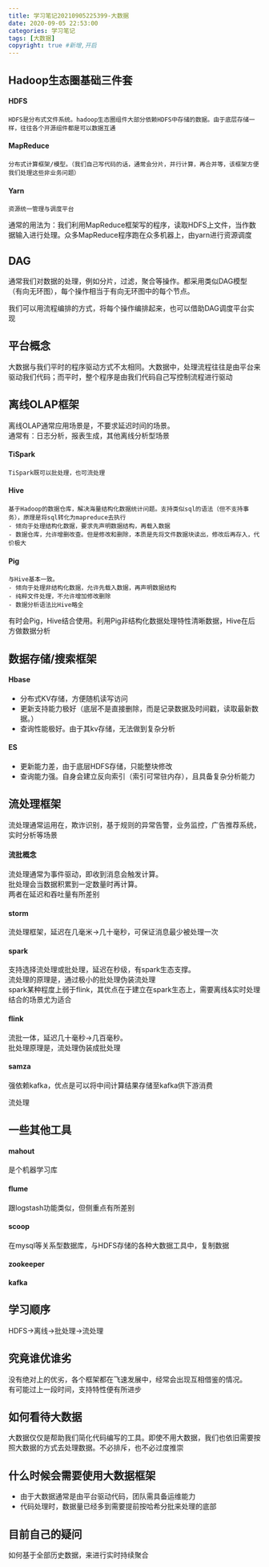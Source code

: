 ```yaml
---
title: 学习笔记20210905225399-大数据
date: 2020-09-05 22:53:00
categories: 学习笔记
tags: [大数据]
copyright: true #新增,开启
---
```


<!--more-->
## Hadoop生态圈基础三件套

#### HDFS
    HDFS是分布式文件系统。hadoop生态圈组件大部分依赖HDFS中存储的数据。由于底层存储一样，往往各个开源组件都是可以数据互通

#### MapReduce
    分布式计算框架/模型。（我们自己写代码的话，通常会分片，并行计算，再合并等，该框架方便我们处理这些非业务问题）

#### Yarn
    资源统一管理与调度平台

通常的用法为：我们利用MapReduce框架写的程序，读取HDFS上文件，当作数据输入进行处理。众多MapReduce程序跑在众多机器上，由yarn进行资源调度

## DAG
通常我们对数据的处理，例如分片，过滤，聚合等操作。都采用类似DAG模型（有向无环图），每个操作相当于有向无环图中的每个节点。

我们可以用流程编排的方式，将每个操作编排起来，也可以借助DAG调度平台实现

## 平台概念
大数据与我们平时的程序驱动方式不太相同。大数据中，处理流程往往是由平台来驱动我们代码；而平时，整个程序是由我们代码自己写控制流程进行驱动

## 离线OLAP框架
离线OLAP通常应用场景是，不要求延迟时间的场景。  
通常有：日志分析，报表生成，其他离线分析型场景

#### TiSpark
    TiSpark既可以批处理，也可流处理

#### Hive
    基于Hadoop的数据仓库，解决海量结构化数据统计问题。支持类似sql的语法（但不支持事务），原理是将sql转化为mapreduce去执行  
    - 倾向于处理结构化数据，要求先声明数据结构，再载入数据
    - 数据仓库，允许增删改查。但是修改和删除，本质是先将文件数据块读出，修改后再存入，代价极大

#### Pig
    与Hive基本一致。  
    - 倾向于处理非结构化数据，允许先载入数据，再声明数据结构
    - 纯粹文件处理，不允许增加修改删除
    - 数据分析语法比Hive略全

有时会Pig，Hive结合使用。利用Pig非结构化数据处理特性清晰数据，Hive在后方做数据分析

## 数据存储/搜索框架

#### Hbase
- 分布式KV存储，方便随机读写访问
- 更新支持能力极好（底层不是直接删除，而是记录数据及时间戳，读取最新数据。）
- 查询性能极好。由于其kv存储，无法做到复杂分析

#### ES
- 更新能力差，由于底层HDFS存储，只能整块修改
- 查询能力强。自身会建立反向索引（索引可常驻内存），且具备复杂分析能力

## 流处理框架

流处理通常运用在，欺诈识别，基于规则的异常告警，业务监控，广告推荐系统，实时分析等场景

#### 流批概念
流处理通常为事件驱动，即收到消息会触发计算。  
批处理会当数据积累到一定数量时再计算。  
两者在延迟和吞吐量有所差别

#### storm
流处理框架，延迟在几毫米->几十毫秒，可保证消息最少被处理一次

#### spark
支持选择流处理或批处理，延迟在秒级，有spark生态支撑。  
流处理的原理是，通过极小的批处理伪装流处理  
spark某种程度上弱于flink，其优点在于建立在spark生态上，需要离线&实时处理结合的场景尤为适合

#### flink
流批一体，延迟几十毫秒->几百毫秒。  
批处理原理是，流处理伪装成批处理

#### samza
强依赖kafka，优点是可以将中间计算结果存储至kafka供下游消费

流处理
## 一些其他工具

#### mahout
是个机器学习库

#### flume
跟logstash功能类似，但侧重点有所差别

#### scoop
在mysql等关系型数据库，与HDFS存储的各种大数据工具中，复制数据

#### zookeeper

#### kafka

## 学习顺序
HDFS->离线->批处理->流处理

## 究竟谁优谁劣
没有绝对上的优劣，各个框架都在飞速发展中，经常会出现互相借鉴的情况。  
有可能过上一段时间，支持特性便有所进步

## 如何看待大数据
大数据仅仅是帮助我们简化代码编写的工具。即使不用大数据，我们也依旧需要按照大数据的方式去处理数据。不必排斥，也不必过度推崇

## 什么时候会需要使用大数据框架
- 由于大数据通常是由平台驱动代码，团队需具备运维能力
- 代码处理时，数据量已经多到需要提前按哈希分批来处理的底部

## 目前自己的疑问
如何基于全部历史数据，来进行实时持续聚合